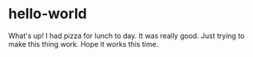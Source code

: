 # hello-world
What's up!  I had pizza for lunch to day.  It was really good.
Just trying to make this thing work.  Hope it works this time.  
